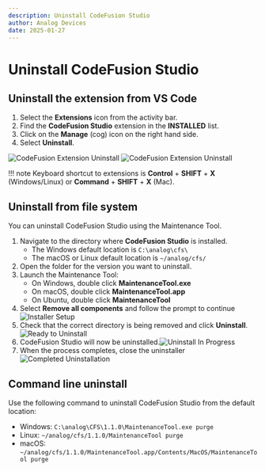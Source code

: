 ```yaml
---
description: Uninstall CodeFusion Studio
author: Analog Devices
date: 2025-01-27
---
```


# Uninstall CodeFusion Studio

## Uninstall the extension from VS Code

1. Select the **Extensions** icon from the activity bar.
2. Find the **CodeFusion Studio** extension in the **INSTALLED** list.
3. Click on the **Manage** (cog) icon on the right hand side.
4. Select **Uninstall**.

![CodeFusion Extension Uninstall](images/uninstall-extension-dark.png#only-dark)
![CodeFusion Extension Uninstall](images/uninstall-extension-light.png#only-light)

!!! note
    Keyboard shortcut to extensions is **Control** + **SHIFT** + **X** (Windows/Linux) or **Command** + **SHIFT** + **X** (Mac).

## Uninstall from file system

You can uninstall CodeFusion Studio using the Maintenance Tool.

1. Navigate to the directory where **CodeFusion Studio** is installed.
    - The Windows default location is `C:\analog\cfs\`
    - The macOS or Linux default location is `~/analog/cfs/`
2. Open the folder for the version you want to uninstall.
3. Launch the Maintenance Tool:
    - On Windows, double click **MaintenanceTool.exe**
    - On macOS, double click **MaintenanceTool.app**
    - On Ubuntu, double click **MaintenanceTool**
4. Select **Remove all components** and follow the prompt to continue![Installer Setup](images/uninstaller-setup.png)
5. Check that the correct directory is being removed and click **Uninstall**.![Ready to Uninstall](images/ready-to-uninstall.png)
6. CodeFusion Studio will now be uninstalled.![Uninstall In Progress](images/uninstalling-progress.png)
7. When the process completes, close the uninstaller ![Completed Uninstallation](images/uninstallation-complete.png)

## Command line uninstall

Use the following command to uninstall CodeFusion Studio from the default location:

- Windows: `C:\analog\CFS\1.1.0\MaintenanceTool.exe purge`
- Linux: `~/analog/cfs/1.1.0/MaintenanceTool purge`
- macOS: `~/analog/cfs/1.1.0/MaintenanceTool.app/Contents/MacOS/MaintenanceTool purge`
